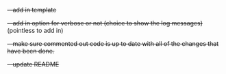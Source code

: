~~--add in template~~

~~--add in option for verbose or not (choice to show the log messages)~~ (pointless to add in)

~~--make sure commented out code is up to date with all of the changes that have been done.~~

~~--update README~~
